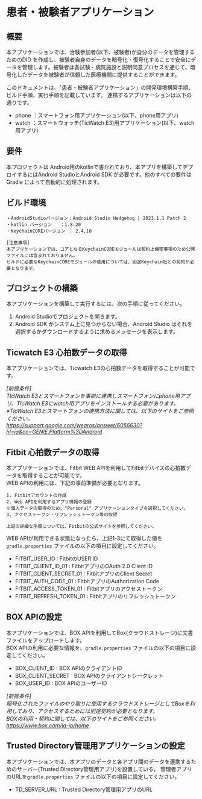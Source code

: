 # 患者・被験者アプリケーション

## 概要

本アプリケーションでは、治験参加者(以下、被験者)が自分のデータを管理するためのDID を作成し、被験者自身のデータを暗号化・復号化することで安全にデータを管理します。被験者は各試験・病院施設と説明同意プロセスを通じて、暗号化したデータを被験者が信頼した医療機関に提供することができます。

このドキュメントは、「患者・被験者アプリケーション」の開発環境構築手順、ビルド手順、実行手順を記載しています。
連携するアプリケーションは以下の通りです。

- phone ：スマートフォン用アプリケーション(以下、phone用アプリ)
- watch ：スマートウォッチ(TicWatch E3)用アプリケーション(以下、watch用アプリ)
  
## 要件

本プロジェクトは Android用のkotlinで書かれており、本アプリを構築してデプロイするにはAndroid StudioとAndroid SDK が必要です。他のすべての要件は Gradle によって自動的に処理されます。

## ビルド環境

    ・AndroidStudioバージョン：Android Studio Hedgehog | 2023.1.1 Patch 2
    ・kotlin バージョン	：1.8.20
    ・KeychainCOREバージョン ： 2.4.10
    
    [注意事項]
    本アプリケーションでは、コアとなるKeychainCOREモジュールは契約上機密事項のため公開ファイルには含まれておりません。  
    ビルドに必要なKeychainCOREモジュールの使用については、別途Keychain社との契約が必要となります。

## プロジェクトの構築

本アプリケーションを構築して実行するには、次の手順に従ってください。

1. Android Studioでプロジェクトを開きます。  
2. Android SDK がシステム上に見つからない場合、Android Studio はそれを選択するかダウンロードするように求めるメッセージを表示します。  

## Ticwatch E3 心拍数データの取得
本アプリケーションでは、Ticwatch E3の心拍数データを取得することが可能です。  

*[前提条件]  
TIcWatch E3とスマートフォンを事前に連携しスマートフォンにphone用アプリ、TIcWatch E3にwatch用アプリをインストールする必要があります。  
※TIcWatch E3とスマートフォンの連携方法に関しては、以下のサイトをご参照ください。  
https://support.google.com/wearos/answer/6056630?hl=ja&co=GENIE.Platform%3DAndroid*


## Fitbit 心拍数データの取得

本アプリケーションでは、Fitbit WEB APIを利用してFitbitデバイスの心拍数データを取得することが可能です。  
WEB APIの利用には、下記の事前準備が必要となります。

    1. Fitbitアカウントの作成
    2. Web APIを利用するアプリ情報の登録
    ※個人データの取得のため、"Personal" アプリケーションタイプを選択してください。
    3. アクセストークン・リフレッシュトークン等の取得
      
    上記の詳細な手順については、Fitbitの公式サイトを参照してください。  

WEB APIが利用できる状態になったら、上記1-3にて取得した値を`gradle.properties` ファイルの以下の項目に設定してください。

- FITBIT_USER_ID : FitbitのUSER ID
- FITBIT_CLIENT_ID_01 : FitbitアプリのOAuth 2.0 Client ID
- FITBIT_CLIENT_SECRET_01 : FitbitアプリのClient Secret
- FITBIT_AUTH_CODE_01 : FitbitアプリのAuthorization Code
- FITBIT_ACCESS_TOKEN_01 : Fitbitアプリのアクセストークン
- FITBIT_REFRESH_TOKEN_01 : Fitbitアプリのリフレッシュトークン

## BOX APIの設定

本アプリケーションでは、BOX APIを利用してBox(クラウドストレージ)に文書ファイルをアップロードします。  
BOX APIの利用に必要な情報を、`gradle.properties` ファイルの以下の項目に設定してください。

- BOX_CLIENT_ID : BOX APIのクライアントID
- BOX_CLIENT_SECRET : BOX APIのクライアントシークレット
- BOX_USER_ID : BOX APIのユーザーID

*[前提条件]  
暗号化されたファイルのやり取りに使用するクラウドストレージとしてBoxを利用しており、アクセスするためには別途契約が必要となります。  
BOXの利用・契約に関しては、以下のサイトをご参照ください。  
https://www.box.com/ja-jp/home*

## Trusted Directory管理用アプリケーションの設定

本アプリケーションでは、本アプリのデータと各アプリ間のデータを連携するためのサーバー(Trusted Directory管理用アプリ)を設置している。
管理者アプリのURLを`gradle.properties` ファイルの以下の項目に設定してください。

- TD_SERVER_URL : Trusted Directory管理用アプリのURL
